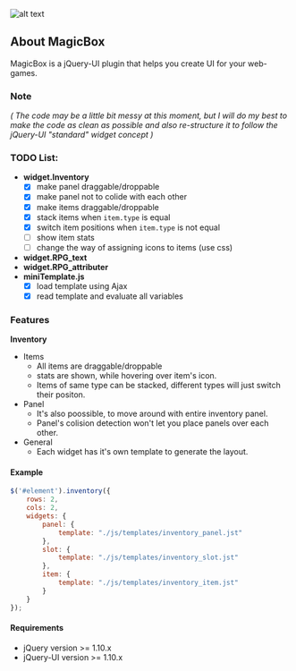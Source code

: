 
[logo]: https://raw.githubusercontent.com/alexus85/magicbox.js/master/gfx/magic_box.png "MagicBox"

![alt text](https://raw.githubusercontent.com/alexus85/magicbox.js/master/gfx/magic_box.png "MagicBox")


## About MagicBox
MagicBox is a jQuery-UI plugin that helps you create UI for your web-games.

### Note
*( The code may be a little bit messy at this moment, but I will do my best to make the code as clean as possible and 
also re-structure it to follow the jQuery-UI "standard" widget concept )*

### TODO List:
* **widget.Inventory**
	- [x] make panel draggable/droppable
	- [x] make panel not to colide with each other
	- [x] make items draggable/droppable
	- [x] stack items when `item.type` is equal
	- [x] switch item positions when `item.type` is not equal
	- [ ] show item stats
	- [ ] change the way of assigning icons to items (use css) 
* **widget.RPG_text**
* **widget.RPG_attributer**
* **miniTemplate.js**
	- [x] load template using Ajax
	- [x] read template and evaluate all variables

### Features
**Inventory**
* Items
  + All items are draggable/droppable
  + stats are shown, while hovering over item's icon.
  + Items of same type can be stacked, different types will just switch their positon.
* Panel
  + It's also poossible, to move around with entire inventory panel.
  + Panel's colision detection won't let you place panels over each other.
* General
  + Each widget has it's own template to generate the layout.

#### Example
```javascript
$('#element').inventory({
	rows: 2,
	cols: 2,
	widgets: {
		panel: {
			template: "./js/templates/inventory_panel.jst"
		},
		slot: {
			template: "./js/templates/inventory_slot.jst"
		},
		item: {
			template: "./js/templates/inventory_item.jst"
		}
	}
});
```

#### Requirements
* jQuery version >= 1.10.x
* jQuery-UI version >= 1.10.x
